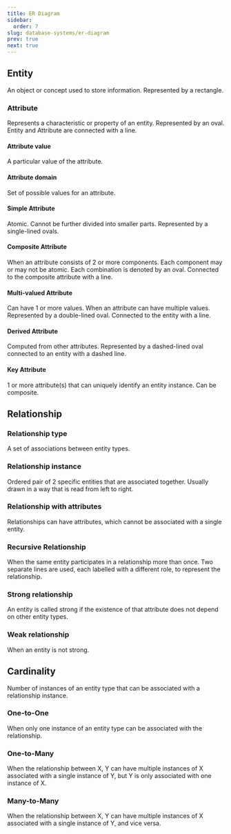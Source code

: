 ```yaml
---
title: ER Diagram
sidebar:
  order: 7
slug: database-systems/er-diagram
prev: true
next: true
---
```


## Entity

An object or concept used to store information. Represented by a rectangle.

### Attribute

Represents a characteristic or property of an entity. Represented by an oval. Entity and Attribute are connected with a line.

#### Attribute value

A particular value of the attribute.

#### Attribute domain

Set of possible values for an attribute.

#### Simple Attribute

Atomic. Cannot be further divided into smaller parts. Represented by a single-lined ovals.

#### Composite Attribute

When an attribute consists of 2 or more components. Each component may or may not be atomic. Each combination is denoted by an oval. Connected to the composite attribute with a line.

#### Multi-valued Attribute

Can have 1 or more values. When an attribute can have multiple values. Represented by a double-lined oval. Connected to the entity with a line.

#### Derived Attribute

Computed from other attributes. Represented by a dashed-lined oval connected to an entity with a dashed line.

#### Key Attribute

1 or more attribute(s) that can uniquely identify an entity instance. Can be composite.

## Relationship

### Relationship type

A set of associations between entity types.


### Relationship instance

Ordered pair of 2 specific entities that are associated together. Usually drawn in a way that is read from left to right.

### Relationship with attributes

Relationships can have attributes, which cannot be associated with a single entity.

### Recursive Relationship

When the same entity participates in a relationship more than once. Two separate lines are used, each labelled with a different role, to represent the relationship.

### Strong relationship

An entity is called strong if the existence of that attribute does not depend on other entity types.

### Weak relationship

When an entity is not strong.

## Cardinality

Number of instances of an entity type that can be associated with a relationship instance.

### One-to-One

When only one instance of an entity type can be associated with the relationship.

### One-to-Many

When the relationship between X, Y can have multiple instances of X associated with a single instance of Y, but Y is only associated with one instance of X.

### Many-to-Many

When the relationship between X, Y can have multiple instances of X associated with a single instance of Y, and vice versa.

